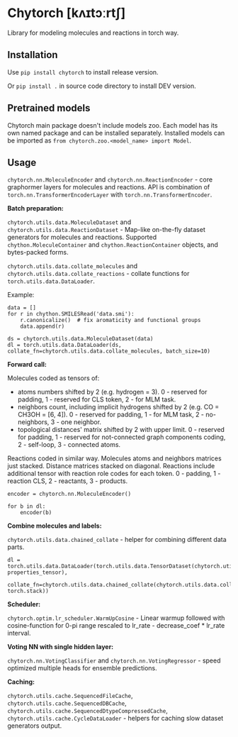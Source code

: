 Chytorch [kʌɪtɔːrtʃ]
====================

Library for modeling molecules and reactions in torch way.

Installation
------------

Use `pip install chytorch` to install release version.

Or `pip install .` in source code directory to install DEV version.

Pretrained models
-----------------

Chytorch main package doesn't include models zoo.
Each model has its own named package and can be installed separately.
Installed models can be imported as `from chytorch.zoo.<model_name> import Model`.


Usage
-----

`chytorch.nn.MoleculeEncoder` and `chytorch.nn.ReactionEncoder` - core graphormer layers for molecules and reactions.
API is combination of `torch.nn.TransformerEncoderLayer` with `torch.nn.TransformerEncoder`. 

**Batch preparation:**

`chytorch.utils.data.MoleculeDataset` and `chytorch.utils.data.ReactionDataset` - Map-like on-the-fly dataset generators for molecules and reactions.
Supported `chython.MoleculeContainer` and `chython.ReactionContainer` objects, and bytes-packed forms.

`chytorch.utils.data.collate_molecules` and `chytorch.utils.data.collate_reactions` - collate functions for `torch.utils.data.DataLoader`.

Example:

    data = []
    for r in chython.SMILESRead('data.smi'):
        r.canonicalize()  # fix aromaticity and functional groups
        data.append(r)

    ds = chytorch.utils.data.MoleculeDataset(data)
    dl = torch.utils.data.DataLoader(ds, collate_fn=chytorch.utils.data.collate_molecules, batch_size=10)

**Forward call:**

Molecules coded as tensors of:
* atoms numbers shifted by 2 (e.g. hydrogen = 3).
  0 - reserved for padding, 1 - reserved for CLS token, 2 - for MLM task.
* neighbors count, including implicit hydrogens shifted by 2 (e.g. CO = CH3OH = [6, 4]).
  0 - reserved for padding, 1 - for MLM task, 2 - no-neighbors, 3 - one neighbor.
* topological distances' matrix shifted by 2 with upper limit.
  0 - reserved for padding, 1 - reserved for not-connected graph components coding, 2 - self-loop, 3 - connected atoms.

Reactions coded in similar way. Molecules atoms and neighbors matrices just stacked. Distance matrices stacked on diagonal.
Reactions include additional tensor with reaction role codes for each token.
0 - padding, 1 - reaction CLS, 2 - reactants, 3 - products.

    encoder = chytorch.nn.MoleculeEncoder()

    for b in dl:
        encoder(b)

**Combine molecules and labels:**

`chytorch.utils.data.chained_collate` - helper for combining different data parts. 

    dl = torch.utils.data.DataLoader(torch.utils.data.TensorDataset(chytorch.utils.data.MoleculeDataset(molecules_list), properties_tensor),
        collate_fn=chytorch.utils.data.chained_collate(chytorch.utils.data.collate_molecules, torch.stack))


**Scheduler:**

`chytorch.optim.lr_scheduler.WarmUpCosine` - Linear warmup followed with cosine-function for 0-pi range rescaled to lr_rate - decrease_coef * lr_rate interval.

**Voting NN with single hidden layer:**

`chytorch.nn.VotingClassifier` and `chytorch.nn.VotingRegressor` - speed optimized multiple heads for ensemble predictions.


**Caching:**

`chytorch.utils.cache.SequencedFileCache`, `chytorch.utils.cache.SequencedDBCache`, `chytorch.utils.cache.SequencedDtypeCompressedCache`, `chytorch.utils.cache.CycleDataLoader` - helpers for caching slow dataset generators output.
